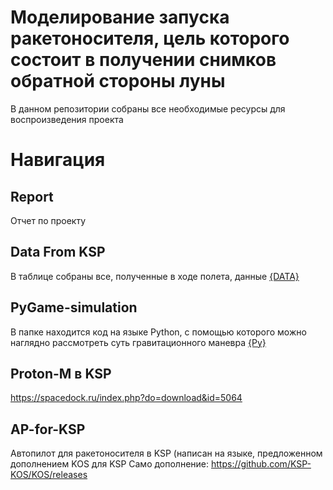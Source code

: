# Моделирование запуска ракетоносителя, цель которого состоит в получении снимков обратной стороны луны

В данном репозитории собраны все необходимые ресурсы для воспроизведения проекта

# Навигация 

## Report
Отчет по проекту

## Data From KSP 
В таблице собраны все, полученные в ходе полета, данные [{DATA}](./Data-from-KSP/README.md)

## PyGame-simulation 
В папке находится код на языке Python, с помощью которого можно наглядно рассмотреть суть гравитационного маневра [{Py}](./PyGame-simulation/readme.md)

## Proton-M в KSP
<https://spacedock.ru/index.php?do=download&id=5064>

## AP-for-KSP
Автопилот для ракетоносителя в KSP (написан на языке, предложенном дополнением KOS для KSP
Само дополнение: <https://github.com/KSP-KOS/KOS/releases>

